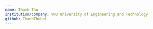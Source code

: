 ```yaml
---
name: Thanh Thu
institution/company: VNU University of Engineering and Technology
github: ThanhThuUet
---
```

